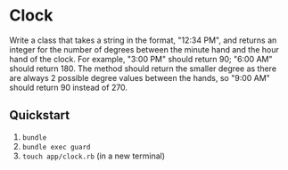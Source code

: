 # Clock

Write a class that takes a string in the format, "12:34 PM", and returns an integer for the number of degrees between the minute hand and the hour hand of the clock. For example, "3:00 PM" should return 90; "6:00 AM" should return 180. The method should return the smaller degree as there are always 2 possible degree values between the hands, so "9:00 AM" should return 90 instead of 270.

## Quickstart

1. `bundle`
2. `bundle exec guard`
3. `touch app/clock.rb` (in a new terminal)

